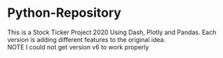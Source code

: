 # Python-Repository 

This is a Stock Ticker Project 2020 Using Dash, Plotly and Pandas.  Each version is adding different features to the original idea.  
NOTE I could not get version v6 to work properly
